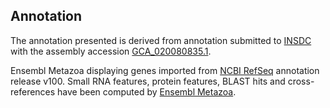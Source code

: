 **Annotation**
----------

The annotation presented is derived from annotation submitted to
[INSDC](http://www.insdc.org) with the assembly accession [GCA\_020080835.1](http://www.ebi.ac.uk/ena/data/view/GCA_020080835.1).

Ensembl Metazoa displaying genes imported from [NCBI RefSeq](https://www.ncbi.nlm.nih.gov/genome/annotation_euk/Cotesia_glomerata/100) annotation release v100.
Small RNA features, protein features, BLAST hits and cross-references have been
computed by [Ensembl Metazoa](https://metazoa.ensembl.org/info/genome/annotation/index.html).
